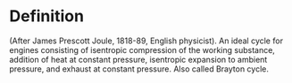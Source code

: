 # Definition

(After James Prescott Joule, 1818-89, English physicist). An ideal cycle
for engines consisting of isentropic compression of the working
substance, addition of heat at constant pressure, isentropic expansion
to ambient pressure, and exhaust at constant pressure. Also called
Brayton cycle.

